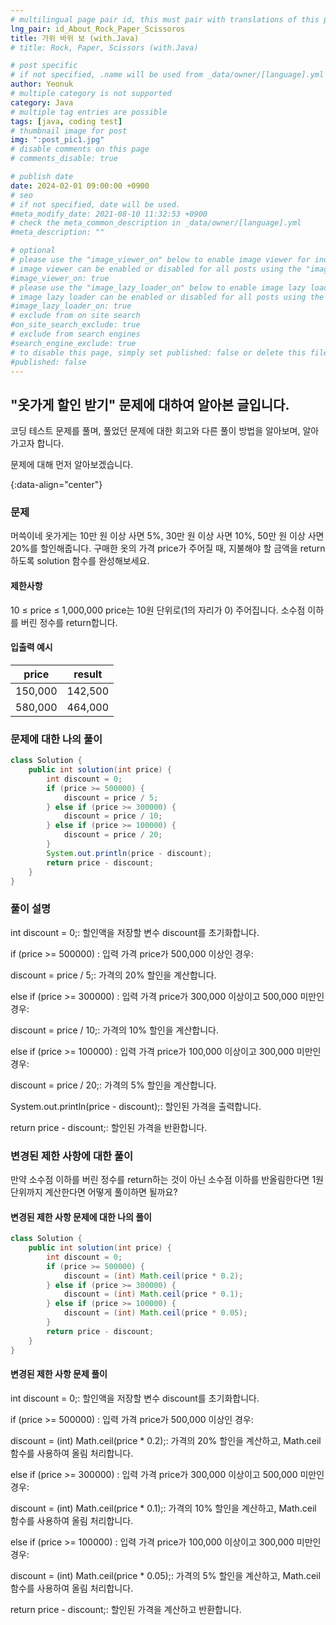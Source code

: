 ```yaml
---
# multilingual page pair id, this must pair with translations of this page. (This name must be unique)
lng_pair: id_About_Rock_Paper_Scissoros
title: 가위 바위 보 (with.Java)
# title: Rock, Paper, Scissors (with.Java)

# post specific
# if not specified, .name will be used from _data/owner/[language].yml
author: Yeonuk
# multiple category is not supported
category: Java
# multiple tag entries are possible
tags: [java, coding test]
# thumbnail image for post
img: ":post_pic1.jpg"
# disable comments on this page
# comments_disable: true

# publish date
date: 2024-02-01 09:00:00 +0900
# seo
# if not specified, date will be used.
#meta_modify_date: 2021-08-10 11:32:53 +0900
# check the meta_common_description in _data/owner/[language].yml
#meta_description: ""

# optional
# please use the "image_viewer_on" below to enable image viewer for individual pages or posts (_posts/ or [language]/_posts folders).
# image viewer can be enabled or disabled for all posts using the "image_viewer_posts: true" setting in _data/conf/main.yml.
#image_viewer_on: true
# please use the "image_lazy_loader_on" below to enable image lazy loader for individual pages or posts (_posts/ or [language]/_posts folders).
# image lazy loader can be enabled or disabled for all posts using the "image_lazy_loader_posts: true" setting in _data/conf/main.yml.
#image_lazy_loader_on: true
# exclude from on site search
#on_site_search_exclude: true
# exclude from search engines
#search_engine_exclude: true
# to disable this page, simply set published: false or delete this file
#published: false
---
```


<!-- outline-start -->

## "옷가게 할인 받기" 문제에 대하여 알아본 글입니다.

코딩 테스트 문제를 풀며, 풀었던 문제에 대한 회고와 다른 풀이 방법을 알아보며, 알아가고자 합니다.

문제에 대해 먼저 알아보겠습니다.

{:data-align="center"}

<!-- outline-end -->

### 문제

머쓱이네 옷가게는 10만 원 이상 사면 5%, 30만 원 이상 사면 10%, 50만 원 이상 사면 20%를 할인해줍니다.
구매한 옷의 가격 price가 주어질 때, 지불해야 할 금액을 return 하도록 solution 함수를 완성해보세요.

#### 제한사항

10 ≤ price ≤ 1,000,000
price는 10원 단위로(1의 자리가 0) 주어집니다.
소수점 이하를 버린 정수를 return합니다.

#### 입출력 예시

| price   | result  |
| ------- | ------- |
| 150,000 | 142,500 |
| 580,000 | 464,000 |

<!-- | start_num | end_num | result |
| --------- | ------- | ------ |
| 10        | 3       | 0      | -->

### 문제에 대한 나의 풀이

```java
class Solution {
    public int solution(int price) {
        int discount = 0;
        if (price >= 500000) {
            discount = price / 5;
        } else if (price >= 300000) {
            discount = price / 10;
        } else if (price >= 100000) {
            discount = price / 20;
        }
        System.out.println(price - discount);
        return price - discount;
    }
}
```

### 풀이 설명

int discount = 0;: 할인액을 저장할 변수 discount를 초기화합니다.

if (price >= 500000) : 입력 가격 price가 500,000 이상인 경우:

discount = price / 5;: 가격의 20% 할인을 계산합니다.

else if (price >= 300000) : 입력 가격 price가 300,000 이상이고 500,000 미만인 경우:

discount = price / 10;: 가격의 10% 할인을 계산합니다.

else if (price >= 100000) : 입력 가격 price가 100,000 이상이고 300,000 미만인 경우:

discount = price / 20;: 가격의 5% 할인을 계산합니다.

System.out.println(price - discount);: 할인된 가격을 출력합니다.

return price - discount;: 할인된 가격을 반환합니다.

### 변경된 제한 사항에 대한 풀이

만약 소수점 이하를 버린 정수를 return하는 것이 아닌 소수점 이하를 반올림한다면 1원 단위까지 계산한다면 어떻게 풀이하면 될까요?

#### 변경된 제한 사항 문제에 대한 나의 풀이

```java
class Solution {
    public int solution(int price) {
        int discount = 0;
        if (price >= 500000) {
            discount = (int) Math.ceil(price * 0.2);
        } else if (price >= 300000) {
            discount = (int) Math.ceil(price * 0.1);
        } else if (price >= 100000) {
            discount = (int) Math.ceil(price * 0.05);
        }
        return price - discount;
    }
}
```

#### 변경된 제한 사항 문제 풀이

int discount = 0;: 할인액을 저장할 변수 discount를 초기화합니다.

if (price >= 500000) : 입력 가격 price가 500,000 이상인 경우:

discount = (int) Math.ceil(price \* 0.2);: 가격의 20% 할인을 계산하고, Math.ceil 함수를 사용하여 올림 처리합니다.

else if (price >= 300000) : 입력 가격 price가 300,000 이상이고 500,000 미만인 경우:

discount = (int) Math.ceil(price \* 0.1);: 가격의 10% 할인을 계산하고, Math.ceil 함수를 사용하여 올림 처리합니다.

else if (price >= 100000) : 입력 가격 price가 100,000 이상이고 300,000 미만인 경우:

discount = (int) Math.ceil(price \* 0.05);: 가격의 5% 할인을 계산하고, Math.ceil 함수를 사용하여 올림 처리합니다.

return price - discount;: 할인된 가격을 계산하고 반환합니다.
